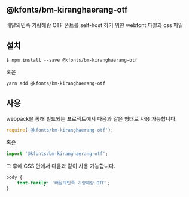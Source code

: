
@kfonts/bm-kiranghaerang-otf
---------------------

배달의민족 기랑해랑 OTF 폰트를 self-host 하기 위한 webfont 파일과 css 파일

설치
----

```
$ npm install --save @kfonts/bm-kiranghaerang-otf
```

혹은

```
yarn add @kfonts/bm-kiranghaerang-otf
```

사용
----

webpack을 통해 빌드되는 프로젝트에서 다음과 같은 형태로 사용 가능합니다.

```js
require('@kfonts/bm-kiranghaerang-otf');
```

혹은

```js
import '@kfonts/bm-kiranghaerang-otf';
```

그 후에 CSS 안에서 다음과 같이 사용 가능합니다.

```css
body {
    font-family: '배달의민족 기랑해랑 OTF';
}
```
